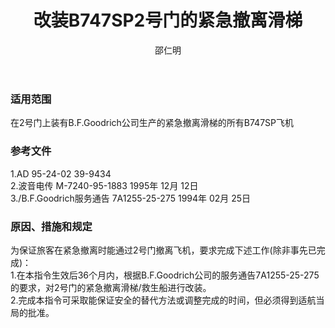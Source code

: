 ﻿---
amendno: 39-1534  
cadno: CAD1995-B747-12  
title: 改装B747SP2号门的紧急撤离滑梯  
publishdate: 1995-12-15  
effdate: 1995-12-27  
acmodels: ["B747"]  
tags: []  
engs: []  
pns: []  
mfrs: ["BOEING","B.F.Goodrich"]  
admins: 华北管理局  
author: 邵仁明  
---
  
### 适用范围  
在2号门上装有B.F.Goodrich公司生产的紧急撤离滑梯的所有B747SP飞机  
  
<!--more-->  
### 参考文件  
  1.AD 95-24-02 39-9434  
  2.波音电传 M-7240-95-1883 1995年 12月 12日  
  3./B.F.Goodrich服务通告 7A1255-25-275 1994年 02月 25日  
  
### 原因、措施和规定  

  为保证旅客在紧急撤离时能通过2号门撤离飞机，要求完成下述工作(除非事先已完成)：  
  1.在本指令生效后36个月内，根据B.F.Goodrich公司的服务通告7A1255-25-275的要求，对2号门的紧急撤离滑梯/救生船进行改装。  
  2.完成本指令可采取能保证安全的替代方法或调整完成的时间，但必须得到适航当局的批准。  
  
